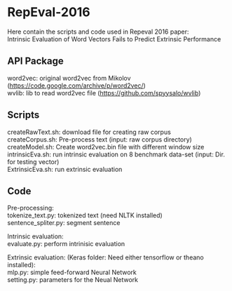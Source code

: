 # RepEval-2016
Here contain the scripts and code used in Repeval 2016 paper: <br />
Intrinsic Evaluation of Word Vectors Fails to Predict Extrinsic Performance

## API Package
word2vec: original word2vec from Mikolov (https://code.google.com/archive/p/word2vec/) <br />
wvlib: lib to read word2vec file (https://github.com/spyysalo/wvlib) <br />

## Scripts
createRawText.sh: download file for creating raw corpus <br />
createCorpus.sh: Pre-process text (input: raw corpus directory) <br />
createModel.sh: Create word2vec.bin file with different window size <br />
intrinsicEva.sh: run intrinsic evaluation on 8 benchmark data-set (input: Dir. for testing vector) <br />
ExtrinsicEva.sh: run extrinsic evaluation <br />

## Code
Pre-processing: <br />
tokenize_text.py: tokenized text (need NLTK installed) <br />
sentence_spliter.py: segment sentence <br />

Intrinsic evaluation: <br />
evaluate.py: perform intrinisic evaluation <br />

Extrinsic evaluation: (Keras folder: Need either tensorflow or theano installed): <br />
mlp.py: simple feed-forward Neural Network <br />
setting.py: parameters for the Neual Network <br />